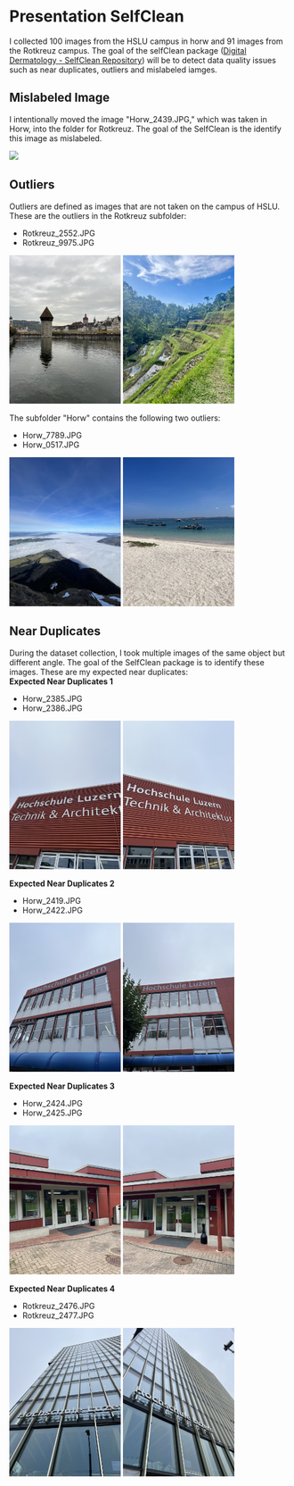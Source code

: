 # Presentation SelfClean

I collected 100 images from the HSLU campus in horw and 91 images 
from the Rotkreuz campus. The goal of the selfClean package
([Digital Dermatology - SelfClean Repository](https://github.com/Digital-Dermatology/SelfClean/tree/main))
 will be to detect data quality issues such as near duplicates, outliers and mislabeled iamges.  

## Mislabeled Image
I intentionally moved the image "Horw_2439.JPG," which was taken in Horw, into the folder for Rotkreuz.
The goal of the SelfClean is the identify this image as mislabeled.

<p float="left">
  <img src="./Dataset/Horw/Horw_2439.JPG" width="200" />
</p>

## Outliers
Outliers are defined as images that are not taken on the campus of HSLU. These are the outliers in the Rotkreuz subfolder: 
- Rotkreuz_2552.JPG
- Rotkreuz_9975.JPG
<p float="left">
  <img src="./Dataset/Rotkreuz/Rotkreuz_2552.JPG" width="200" />
 <img src="./Dataset/Rotkreuz/Rotkreuz_9975.jpg" width="200" />
</p>

The subfolder "Horw" contains the following two outliers: 
- Horw_7789.JPG
- Horw_0517.JPG
<p float="left">
  <img src="./Dataset/Horw/Horw_7789.jpg" width="200" />
 <img src="./Dataset/Horw/Horw_0517.jpg" width="200" />
</p>

## Near Duplicates 
During the dataset collection, I took multiple images of the same object but different angle. The goal of the SelfClean package is to identify these images. 
These are my expected near duplicates: <br>
**Expected Near Duplicates 1**
- Horw_2385.JPG
- Horw_2386.JPG

<p float="left">
  <img src="./Dataset/Horw/Horw_2385.JPG" width="200" />
  <img src="./Dataset/Horw/Horw_2386.JPG" width="200" /> 
</p>


**Expected Near Duplicates 2**
- Horw_2419.JPG
- Horw_2422.JPG

<p float="left">
  <img src="./Dataset/Horw/Horw_2419.JPG" width="200" />
  <img src="./Dataset/Horw/Horw_2422.JPG" width="200" /> 
</p>

**Expected Near Duplicates 3**
- Horw_2424.JPG
- Horw_2425.JPG

<p float="left">
  <img src="./Dataset/Horw/Horw_2424.JPG" width="200" />
  <img src="./Dataset/Horw/Horw_2425.JPG" width="200" /> 
</p>

**Expected Near Duplicates 4**
- Rotkreuz_2476.JPG
- Rotkreuz_2477.JPG

<p float="left">
  <img src="./Dataset/Rotkreuz/Rotkreuz_2476.JPG" width="200" />
  <img src="./Dataset/Rotkreuz/Rotkreuz_2477.JPG" width="200" /> 
</p>

